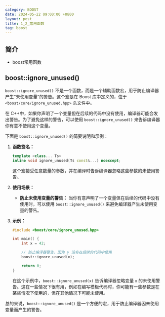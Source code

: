 ```yaml
---
category: BOOST
date: 2024-05-22 09:00:00 +0800
layout: post
title: 1_2_常用函数
tag: boost
---
```

## 简介

+ boost常用函数

## boost::ignore_unused()

`boost::ignore_unused()` 不是一个函数，而是一个辅助函数宏，用于防止编译器产生“未使用变量”的警告。这个宏是在 Boost 库中定义的，位于 `<boost/core/ignore_unused.hpp>` 头文件中。

在 C++中，如果你声明了一个变量但在后续的代码中没有使用，编译器可能会发出警告。为了避免这样的警告，可以使用 `boost::ignore_unused()` 来告诉编译器你有意不使用这个变量。

下面是 `boost::ignore_unused()` 的简要说明和示例：

1. **函数签名：**

   ```cpp
   template <class... Ts>
   inline void ignore_unused(Ts const&...) noexcept;
   ```

   这个宏接受任意数量的参数，并在编译时告诉编译器忽略这些参数的未使用警告。

2. **使用场景：**

   - **防止未使用变量的警告：** 当你有意声明了一个变量但在后续的代码中没有使用时，可以使用 `boost::ignore_unused()` 来避免编译器产生未使用变量的警告。

3. **示例：**

   ```cpp
   #include <boost/core/ignore_unused.hpp>

   int main() {
       int x = 42;

       // 防止编译器警告，因为 y 没有在后续的代码中使用
       boost::ignore_unused(x);

       return 0;
   }
   ```

   在这个示例中，`boost::ignore_unused(x)` 告诉编译器忽略变量 `x` 的未使用警告。这在一些情况下很有用，例如在编写模板代码时，你可能有一些参数是在某些情况下使用的，但在其他情况下可能未使用。

总的来说，`boost::ignore_unused()` 是一个方便的宏，用于防止编译器因未使用变量而产生的警告。